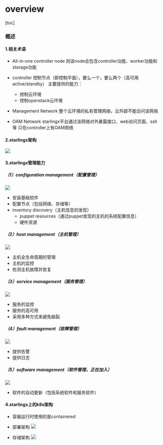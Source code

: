 # overview

[toc]

### 概述

#### 1.相关术语

* All-in-one controller node
则该node会包含controller功能、worker功能和storage功能

* controller
控制节点（即控制平面），要么一个，要么两个（高可用active/standby）
主要提供的能力：
  * 控制云环境
  * 控制openstack云环境

* Management Network
整个云环境的私有管理网络，云外部不能访问该网络

* OAM Network
starlingx平台通过该网络对外暴露接口、web访问页面、ssh等
只在controller上有OAM网络

#### 2.starlingx架构
![](./imgs/overview_01.png)

#### 3.starlingx管理能力

##### （1）configuration management（配置管理）
![](./imgs/cm_01.png)
* 安装基础软件
* 配置节点（包括网络、存储等）
* inventory discovery（主机信息的发现）
  * puppet resources（通过puppet发现的主机的系统配置信息）
  * 硬件资源

##### （2）host management（主机管理）
![](./imgs/hm_01.png)
* 主机全生命周期的管理
* 主机的监控
* 检测主机故障并恢复

##### （3）service management（服务管理）
![](./imgs/sm_01.png)
* 服务的监控
* 服务的高可用
* 采用多种方式来避免脑裂

##### （4）fault management（故障管理）
![](./imgs/fm_01.png)
* 提供告警
* 提供日志

##### （5）software management（软件管理，正在加入）
![](./imgs/som_01.png)
* 软件的自动更新（包括系统软件和服务软件）

#### 4.starlingx上的k8s架构
* 容器运行时使用的是containered

* 部署架构
![](./imgs/overview_02.png)

* 存储架构
![](./imgs/overview_03.png)
